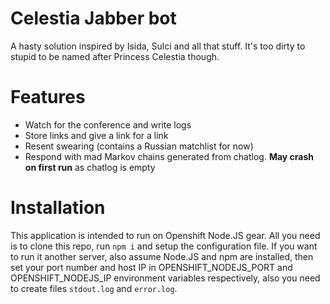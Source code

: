 # Celestia Jabber bot

A hasty solution inspired by Isida, Sulci and all that stuff.
It's too dirty to stupid to be named after Princess Celestia though.

Features
========

* Watch for the conference and write logs
* Store links and give a link for a link
* Resent swearing (contains a Russian matchlist for now)
* Respond with mad Markov chains generated from chatlog.
  **May crash on first run** as chatlog is empty

Installation
============

This application is intended to run on Openshift Node.JS gear.
All you need is to clone this repo, run `npm i` and setup the configuration file.
If you want to run it another server, also assume Node.JS and npm are installed,
then set your port number and host IP in OPENSHIFT_NODEJS_PORT and
OPENSHIFT_NODEJS_IP environment variables respectively, also you need to
create files `stdout.log` and `error.log`.

